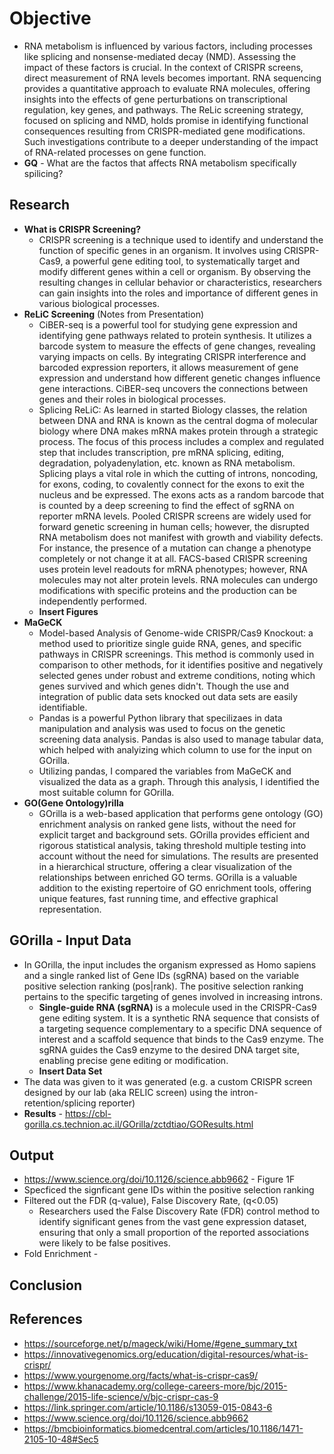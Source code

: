 # Objective
- RNA metabolism is influenced by various factors, including processes like splicing and nonsense-mediated decay (NMD). Assessing the impact of these factors is crucial. In the context of CRISPR screens, direct measurement of RNA levels becomes important. RNA sequencing provides a quantitative approach to evaluate RNA molecules, offering insights into the effects of gene perturbations on transcriptional regulation, key genes, and pathways. The ReLic screening strategy, focused on splicing and NMD, holds promise in identifying functional consequences resulting from CRISPR-mediated gene modifications. Such investigations contribute to a deeper understanding of the impact of RNA-related processes on gene function.
- **GQ** - What are the factos that affects RNA metabolism specifically spilicing?
## Research
- **What is CRISPR Screening?**
    - CRISPR screening is a technique used to identify and understand the function of specific genes in an organism. It involves using CRISPR-Cas9, a powerful gene editing tool, to systematically target and modify different genes within a cell or organism. By observing the resulting changes in cellular behavior or characteristics, researchers can gain insights into the roles and importance of different genes in various biological processes.
- **ReLiC Screening** (Notes from Presentation)
    - CiBER-seq is a powerful tool for studying gene expression and identifying gene pathways related to protein synthesis. It utilizes a barcode system to measure the effects of gene changes, revealing varying impacts on cells. By integrating CRISPR interference and barcoded expression reporters, it allows measurement of gene expression and understand how different genetic changes influence gene interactions. CiBER-seq uncovers the connections between genes and their roles in biological processes. 
    - Splicing ReLiC: As learned in started Biology classes, the relation between DNA and RNA is known as the central dogma of molecular biology where DNA makes mRNA makes protein through a strategic process. The focus of this process includes a complex and regulated step that includes transcription, pre mRNA splicing, editing, degradation, polyadenylation, etc. known as RNA metabolism. Splicing plays a vital role in which the cutting of introns, noncoding, for exons, coding, to covalently connect for the exons to exit the nucleus and be expressed. The exons acts as a random barcode that is counted by a deep screening to find the effect of sgRNA on reporter mRNA levels. Pooled CRISPR screens are widely used for forward genetic screening in human cells; however, the disrupted RNA metabolism does not manifest with growth and viability defects. For instance, the presence of a mutation can change a phenotype completely or not change it at all. FACS-based CRISPR screening uses protein level readouts for mRNA phenotypes; however, RNA molecules may not alter protein levels. RNA molecules can undergo modifications with specific proteins and the production can be independently performed.
    - **Insert Figures**
- **MaGeCK**
    - Model-based Analysis of Genome-wide CRISPR/Cas9 Knockout: a method used to prioritize single guide RNA, genes, and specific pathways in CRISPR screenings. This method is commonly used in comparison to other methods, for it identifies positive and negatively selected genes under robust and extreme conditions, noting which genes survived and which genes didn't. Though the use and integration of public data sets knocked out data sets are easily identifiable. 
    - Pandas is a powerful Python library that specilizaes in data manipulation and analysis was used to focus on the genetic screening data analysis. Pandas is also used to manage tabular data, which helped with analyizing which column to use for the input on GOrilla.
    - Utilizing pandas, I compared the variables from MaGeCK and visualized the data as a graph. Through this analysis, I identified the most suitable column for GOrilla.
- **GO(Gene Ontology)rilla**
    - GOrilla is a web-based application that performs gene ontology (GO) enrichment analysis on ranked gene lists, without the need for explicit target and background sets. GOrilla provides efficient and rigorous statistical analysis, taking threshold multiple testing into account without the need for simulations. The results are presented in a hierarchical structure, offering a clear visualization of the relationships between enriched GO terms. GOrilla is a valuable addition to the existing repertoire of GO enrichment tools, offering unique features, fast running time, and effective graphical representation.
## GOrilla - Input Data
- In GOrilla, the input includes the organism expressed as Homo sapiens and a single ranked list of Gene IDs (sgRNA) based on the variable positive selection ranking (pos|rank). The positive selection ranking pertains to the specific targeting of genes involved in increasing introns.
    - **Single-guide RNA (sgRNA)** is a molecule used in the CRISPR-Cas9 gene editing system. It is a synthetic RNA sequence that consists of a targeting sequence complementary to a specific DNA sequence of interest and a scaffold sequence that binds to the Cas9 enzyme. The sgRNA guides the Cas9 enzyme to the desired DNA target site, enabling precise gene editing or modification.
    - **Insert Data Set**
- The data was given to   it was generated (e.g. a custom CRISPR screen designed by our lab (aka RELIC screen) using the intron-retention/splicing reporter)
- **Results** - https://cbl-gorilla.cs.technion.ac.il/GOrilla/zctdtiao/GOResults.html 
## Output
- https://www.science.org/doi/10.1126/science.abb9662 - Figure 1F
- Specficed the signficant gene IDs within the positive selection ranking
- Filtered out the FDR (q-value), False Discovery Rate, (q<0.05)
    - Researchers used the False Discovery Rate (FDR) control method to identify significant genes from the vast gene expression dataset, ensuring that only a small proportion of the reported associations were likely to be false positives.
- Fold Enrichment - 
## Conclusion
## References
- https://sourceforge.net/p/mageck/wiki/Home/#gene_summary_txt
- https://innovativegenomics.org/education/digital-resources/what-is-crispr/ 
- https://www.yourgenome.org/facts/what-is-crispr-cas9/
- https://www.khanacademy.org/college-careers-more/bjc/2015-challenge/2015-life-science/v/bjc-crispr-cas-9
- https://link.springer.com/article/10.1186/s13059-015-0843-6 
- https://www.science.org/doi/10.1126/science.abb9662
- https://bmcbioinformatics.biomedcentral.com/articles/10.1186/1471-2105-10-48#Sec5
